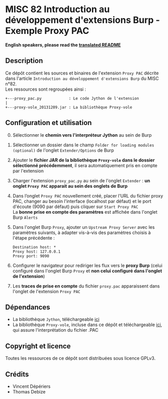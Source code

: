 MISC 82 Introduction au développement d'extensions Burp - Exemple Proxy PAC
==================================================================================

**English speakers, please read the [translated README](https://github.com/vincd/burpproxypacextension/wiki/English-README-for-the-Burp-Proxy-Extension)**

Description
-----------
Ce dépôt contient les sources et binaires de l'extension `Proxy PAC` décrite dans l'article `Introduction au développement d'extensions Burp` du MISC n°82.  
Les ressources sont regroupées ainsi :
```
+---proxy_pac.py			: Le code Jython de l'extension
|
+---proxy-vole_20131209.jar	: La bibliothèque Proxy-vole
```


Configuration et utilisation
------------------------------
0. Sélectionner le **chemin vers l'interpréteur Jython** au sein de Burp  

1. Sélectionner un dossier dans le champ `Folder for loading modules (optional)` de l'onglet `Extender/Options` de Burp  

2. Ajouter le **fichier JAR de la bibliothèque `Proxy-vole` dans le dossier sélectionné précédemment**, il sera automatiquement pris en compte par l'extension    

3. Charger l'extension `proxy_pac.py` au sein de l'onglet `Extender` : **un onglet `Proxy PAC` apparait au sein des onglets de Burp**  

4. Dans l’onglet `Proxy PAC` nouvellement créé, placer l’URL du fichier proxy PAC, changer au besoin l'interface (localhost par défaut) et le port d'écoute (9090 par défaut) puis cliquer sur `Start Proxy PAC`  
 La **bonne prise en compte des paramètres** est affichée dans l'onglet Burp `Alerts`  
 
5. Dans l'onglet Burp `Proxy`, ajouter un `Upstream Proxy Server` avec les paramètres suivants, à adapter vis-à-vis des paramètres choisis à l'étape précédente :
    ```
    Destination host: *
    Proxy host: 127.0.0.1
    Proxy port: 9090
    ```

6. Configurer le navigateur pour rediriger les flux vers le **proxy Burp** (celui configuré dans l'onglet Burp `Proxy` et **non celui configuré dans l'onglet de l'extension**)

7. Les **traces de prise en compte** du fichier `proxy.pac` apparaissent dans l'onglet de l'extension `Proxy PAC`


Dépendances
-----------
* La bibliothèque `Jython`, téléchargeable [ici](http://search.maven.org/remotecontent?filepath=org/python/jython-standalone/2.7.0/jython-standalone-2.7.0.jar)
* La bibliothèque `Proxy-vole`, incluse dans ce dépôt et téléchargeable [ici](https://storage.googleapis.com/google-code-archive-downloads/v2/code.google.com/proxy-vole/proxy-vole_20131209_bin.zip), qui assure l'interprétation du fichier .PAC


Copyright et licence
---------------------
Toutes les ressources de ce dépôt sont distribuées sous licence GPLv3.


Crédits
-------
* Vincent Dépériers
* Thomas Debize
